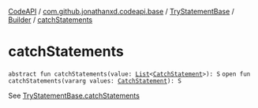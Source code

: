 [CodeAPI](../../../index.md) / [com.github.jonathanxd.codeapi.base](../../index.md) / [TryStatementBase](../index.md) / [Builder](index.md) / [catchStatements](.)

# catchStatements

`abstract fun catchStatements(value: `[`List`](https://kotlinlang.org/api/latest/jvm/stdlib/kotlin.collections/-list/index.html)`<`[`CatchStatement`](../../-catch-statement/index.md)`>): S`
`open fun catchStatements(vararg values: `[`CatchStatement`](../../-catch-statement/index.md)`): S`

See [TryStatementBase.catchStatements](../catch-statements.md)


